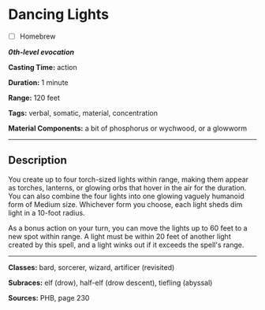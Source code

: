 # Dancing Lights

- [ ] Homebrew

***0th-level evocation***

**Casting Time:** action

**Duration:** 1 minute

**Range:** 120 feet

**Tags:** verbal, somatic, material, concentration

**Material Components:** a bit of phosphorus or wychwood, or a glowworm

---

## Description
You create up to four torch-sized lights within range, making them appear as torches, lanterns, or glowing orbs that hover in the air for the duration.
You can also combine the four lights into one glowing vaguely humanoid form of Medium size.
Whichever form you choose, each light sheds dim light in a 10-foot radius.

As a bonus action on your turn, you can move the lights up to 60 feet to a new spot within range.
A light must be within 20 feet of another light created by this spell, and a light winks out if it exceeds the spell's range.

---

**Classes:** bard, sorcerer, wizard, artificer (revisited)

**Subraces:** elf (drow), half-elf (drow descent), tiefling (abyssal)

**Sources:** PHB, page 230
